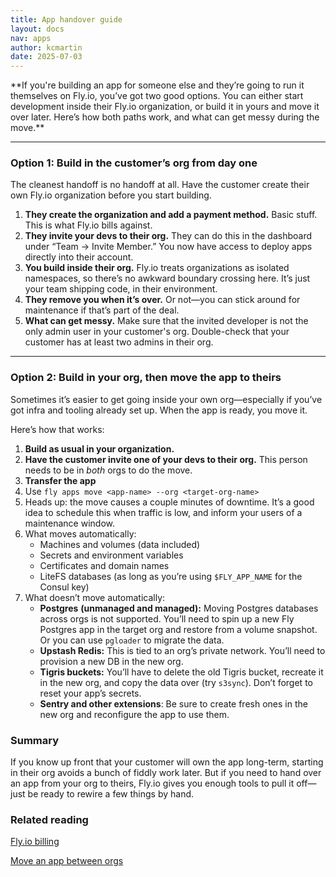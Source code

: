```yaml
---
title: App handover guide
layout: docs
nav: apps
author: kcmartin
date: 2025-07-03
---
```


<div class="callout">
**If you're building an app for someone else and they’re going to run it themselves on Fly.io, you’ve got two good options. You can either start development inside their Fly.io organization, or build it in yours and move it over later. Here’s how both paths work, and what can get messy during the move.**
</div>

---

### Option 1: Build in the customer’s org from day one

The cleanest handoff is no handoff at all. Have the customer create their own Fly.io organization before you start building.

1. **They create the organization and add a payment method.** Basic stuff. This is what Fly.io bills against.
1. **They invite your devs to their org.** They can do this in the dashboard under “Team → Invite Member.” You now have access to deploy apps directly into their account.
1. **You build inside their org.** Fly.io treats organizations as isolated namespaces, so there’s no awkward boundary crossing here. It’s just your team shipping code, in their environment.
1. **They remove you when it’s over.** Or not—you can stick around for maintenance if that’s part of the deal.
1. **What can get messy.** Make sure that the invited developer is not the only admin user in your customer's org. Double-check that your customer has at least two admins in their org.

---

### Option 2: Build in your org, then move the app to theirs

Sometimes it’s easier to get going inside your own org—especially if you’ve got infra and tooling already set up. When the app is ready, you move it.

Here’s how that works:

1. **Build as usual in your organization.**
1. **Have the customer invite one of your devs to their org.** This person needs to be in _both_ orgs to do the move.
1. **Transfer the app** 
1. Use `fly apps move <app-name> --org <target-org-name>` 
1. Heads up: the move causes a couple minutes of downtime. It’s a good idea to schedule this when traffic is low, and inform your users of a maintenance window. 
1. What moves automatically: 
    - Machines and volumes (data included) 
    - Secrets and environment variables 
    - Certificates and domain names 
    - LiteFS databases (as long as you’re using `$FLY_APP_NAME` for the Consul key) 
1. What doesn’t move automatically: 
    - **Postgres** **(unmanaged and managed):** Moving Postgres databases across orgs is not supported. You’ll need to spin up a new Fly Postgres app in the target org and restore from a volume snapshot. Or you can use `pgloader` to migrate the data. 
    - **Upstash Redis:** This is tied to an org’s private network. You’ll need to provision a new DB in the new org. 
    - **Tigris buckets:** You’ll have to delete the old Tigris bucket, recreate it in the new org, and copy the data over (try `s3sync`). Don’t forget to reset your app’s secrets. 
    - **Sentry and other extensions**: Be sure to create fresh ones in the new org and reconfigure the app to use them.

### Summary

If you know up front that your customer will own the app long-term, starting in their org avoids a bunch of fiddly work later. But if you need to hand over an app from your org to theirs, Fly.io gives you enough tools to pull it off—just be ready to rewire a few things by hand.



### Related reading

[Fly.io billing](/docs/about/billing)

[Move an app between orgs](/docs/apps/move-app-org)
